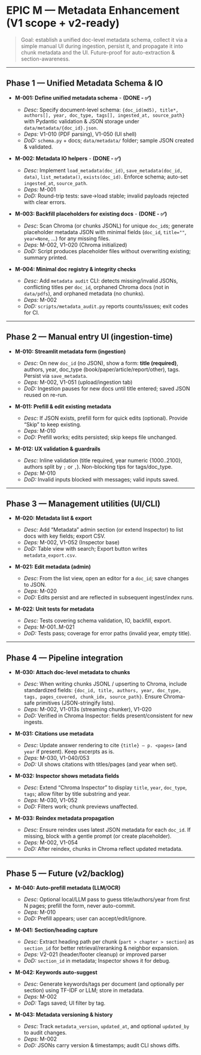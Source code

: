 # EPIC M — Metadata Enhancement (V1 scope + v2-ready)

> Goal: establish a unified doc-level metadata schema, collect it via a simple manual UI during ingestion, persist it, and propagate it into chunk metadata and the UI. Future-proof for auto-extraction & section-awareness.

---

## Phase 1 — Unified Metadata Schema & IO

- **M-001: Define unified metadata schema** - **(DONE - ✅)**
  - *Desc:* Specify document-level schema: `{doc_id(md5), title*, authors[], year, doc_type, tags[], ingested_at, source_path}` with Pydantic validation & JSON storage under `data/metadata/{doc_id}.json`.
  - *Deps:* V1-010 (PDF parsing), V1-050 (UI shell)
  - *DoD:* `schema.py` + docs; `data/metadata/` folder; sample JSON created & validated.

- **M-002: Metadata IO helpers** - **(DONE - ✅)**
  - *Desc:* Implement `load_metadata(doc_id)`, `save_metadata(doc_id, data)`, `list_metadata()`, `exists(doc_id)`. Enforce schema; auto-set `ingested_at`, `source_path`.
  - *Deps:* M-001
  - *DoD:* Round-trip tests: save→load stable; invalid payloads rejected with clear errors.

- **M-003: Backfill placeholders for existing docs**  - **(DONE - ✅)**
  - *Desc:* Scan Chroma (or chunks JSONL) for unique `doc_id`s; generate placeholder metadata JSON with minimal fields (`doc_id`, `title=""`, `year=None`, …) for any missing files.
  - *Deps:* M-002, V1-020 (Chroma initialized)
  - *DoD:* Script produces placeholder files without overwriting existing; summary printed.

- **M-004: Minimal doc registry & integrity checks**
  - *Desc:* Add `metadata audit` CLI: detects missing/invalid JSONs, conflicting titles per `doc_id`, orphaned Chroma docs (not in `data/pdfs`), and orphaned metadata (no chunks).
  - *Deps:* M-002
  - *DoD:* `scripts/metadata_audit.py` reports counts/issues; exit codes for CI.

---

## Phase 2 — Manual entry UI (ingestion-time)

- **M-010: Streamlit metadata form (ingestion)**
  - *Desc:* On new `doc_id` (no JSON), show a form: **title (required)**, authors, year, doc_type (book/paper/article/report/other), tags. Persist via `save_metadata`.
  - *Deps:* M-002, V1-051 (upload/ingestion tab)
  - *DoD:* Ingestion pauses for new docs until title entered; saved JSON reused on re-run.

- **M-011: Prefill & edit existing metadata**
  - *Desc:* If JSON exists, prefill form for quick edits (optional). Provide “Skip” to keep existing.
  - *Deps:* M-010
  - *DoD:* Prefill works; edits persisted; skip keeps file unchanged.

- **M-012: UX validation & guardrails**
  - *Desc:* Inline validation (title required, year numeric {1000..2100}, authors split by `;` or `,`). Non-blocking tips for tags/doc_type.
  - *Deps:* M-010
  - *DoD:* Invalid inputs blocked with messages; valid inputs saved.

---

## Phase 3 — Management utilities (UI/CLI)

- **M-020: Metadata list & export**
  - *Desc:* Add “Metadata” admin section (or extend Inspector) to list docs with key fields; export CSV.
  - *Deps:* M-002, V1-052 (Inspector base)
  - *DoD:* Table view with search; Export button writes `metadata_export.csv`.

- **M-021: Edit metadata (admin)**
  - *Desc:* From the list view, open an editor for a `doc_id`; save changes to JSON.
  - *Deps:* M-020
  - *DoD:* Edits persist and are reflected in subsequent ingest/index runs.

- **M-022: Unit tests for metadata**
  - *Desc:* Tests covering schema validation, IO, backfill, export.
  - *Deps:* M-001..M-021
  - *DoD:* Tests pass; coverage for error paths (invalid year, empty title).

---

## Phase 4 — Pipeline integration

- **M-030: Attach doc-level metadata to chunks**
  - *Desc:* When writing chunks JSONL / upserting to Chroma, include standardized fields: `{doc_id, title, authors, year, doc_type, tags, pages_covered, chunk_idx, source_path}`. Ensure Chroma-safe primitives (JSON-stringify lists).
  - *Deps:* M-002, V1-013s (streaming chunker), V1-020
  - *DoD:* Verified in Chroma Inspector: fields present/consistent for new ingests.

- **M-031: Citations use metadata**
  - *Desc:* Update answer rendering to cite `{title} — p. <pages>` (and `year` if present). Keep excerpts as is.
  - *Deps:* M-030, V1-040/053
  - *DoD:* UI shows citations with titles/pages (and year when set).

- **M-032: Inspector shows metadata fields**
  - *Desc:* Extend “Chroma Inspector” to display `title`, `year`, `doc_type`, `tags`; allow filter by title substring and year.
  - *Deps:* M-030, V1-052
  - *DoD:* Filters work; chunk previews unaffected.

- **M-033: Reindex metadata propagation**
  - *Desc:* Ensure reindex uses latest JSON metadata for each `doc_id`. If missing, block with a gentle prompt (or create placeholder).
  - *Deps:* M-002, V1-054
  - *DoD:* After reindex, chunks in Chroma reflect updated metadata.

---

## Phase 5 — Future (v2/backlog)

- **M-040: Auto-prefill metadata (LLM/OCR)**
  - *Desc:* Optional local/LLM pass to guess title/authors/year from first N pages; prefill the form, never auto-commit.
  - *Deps:* M-010
  - *DoD:* Prefill appears; user can accept/edit/ignore.

- **M-041: Section/heading capture**
  - *Desc:* Extract heading path per chunk (`part > chapter > section`) as `section_id` for better retrieval/reranking & neighbor expansion.
  - *Deps:* V2-021 (header/footer cleanup) or improved parser
  - *DoD:* `section_id` in metadata; Inspector shows it for debug.

- **M-042: Keywords auto-suggest**
  - *Desc:* Generate keywords/tags per document (and optionally per section) using TF-IDF or LLM; store in metadata.
  - *Deps:* M-002
  - *DoD:* Tags saved; UI filter by tag.

- **M-043: Metadata versioning & history**
  - *Desc:* Track `metadata_version`, `updated_at`, and optional `updated_by` to audit changes.
  - *Deps:* M-002
  - *DoD:* JSONs carry version & timestamps; audit CLI shows diffs.
